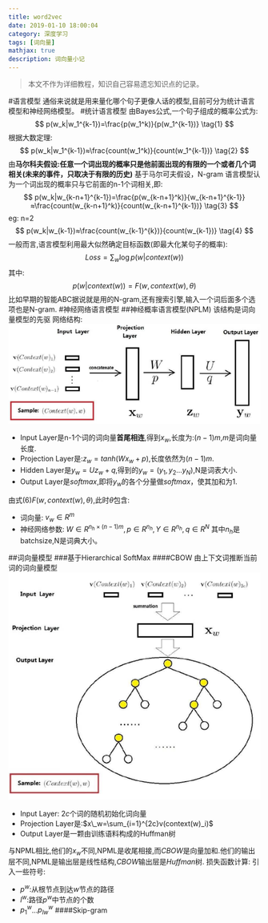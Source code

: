 ```yaml
---
title: word2vec
date: 2019-01-10 18:00:04
category: 深度学习
tags: [词向量]
mathjax: true
description: 词向量小记
---
```

>本文不作为详细教程，知识自己容易遗忘知识点的记录。

#语言模型
通俗来说就是用来量化哪个句子更像人话的模型,目前可分为统计语言模型和神经网络模型。
#统计语言模型
由Bayes公式,一个句子组成的概率公式为:
$$
p(w_k|w_1^{k-1})=\frac{p(w_1^k)}{p(w_1^{k-1})} \tag{1}
$$
根据大数定理:
$$
p(w_k|w_1^{k-1})≈\frac{count(w_1^k)}{count(w_1^{k-1})} \tag{2}
$$
由**马尔科夫假设:任意一个词出现的概率只是他前面出现的有限的一个或者几个词相关(未来的事件，只取决于有限的历史)**
基于马尔可夫假设，N-gram 语言模型认为一个词出现的概率只与它前面的n-1个词相关,即:
$$
p(w_k|w_{k-n+1}^{k-1})=\frac{p(w_{k-n+1}^k)}{w_{k-n+1}^{k-1}}≈\frac{count(w_{k-n+1}^k)}{count(w_{k-n+1}^{k-1})} \tag{3}
$$
eg:
n=2
$$
p(w_k|w_{k-1})≈\frac{count(w_{k-1}^{k})}{count(w_{k-1})} \tag{4}
$$
一般而言,语言模型利用最大似然确定目标函数(即最大化某句子的概率):
$$
Loss=\sum_w \log p(w|context(w))  \tag{5}
$$
其中:
$$
p(w|context(w))=F(w,context(w),\theta)  \tag{6}
$$
比如早期的智能ABC据说就是用的N-gram,还有搜索引擎,输入一个词后面多个选项也是N-gram.
#神经网络语言模型
##神经概率语言模型(NPLM)
该结构是词向量模型的先驱
网络结构:
![](/img/NPLM.png)
* Input Layer是n-1个词的词向量**首尾相连**,得到$x_w$,长度为:$(n-1)m$,$m$是词向量长度.
* Projection Layer是:$z_w=tanh(Wx_w+p)$,长度依然为$(n-1)m$.
* Hidden Layer是$y_w=Uz_w+q$,得到的$y_w=(y_1,y_2...y_N)$,N是词表大小.
* Output Layer是$softmax$,即将$y_w$的各个分量做$softmax$，使其加和为1.

由式(6)$F(w,context(w),\theta)$,此时$\theta$包含:
* 词向量: $v_w\in R^m$
* 神经网络参数: $W \in R^{n_h \times (n-1)m},p \in R^{n_h},Y \in R^{n_h},q \in R^{N}$
其中$n_h$是batchsize,N是词典大小。


##词向量模型
###基于Hierarchical SoftMax
####CBOW
由上下文词推断当前词的词向量模型
![](/img/hcbow.png)
* Input Layer: $2c$个词的随机初始化词向量
* Projection Layer是:$x\_w=\sum_{i=1}^{2c}v(context(w)_i)$
* Output Layer是一颗由训练语料构成的Huffman树

与NPML相比,他们的$x_w$不同,NPML是收尾相接,而$CBOW$是向量加和.他们的输出层不同,NPML是输出层是线性结构,$CBOW$输出层是$Huffman$树.
损失函数计算:
引入一些符号:
* $p^w$:从根节点到达$w$节点的路径
* $l^w$:路径$p^w$中节点的个数
* $p^w_1$...$p^w_{lw}$
####Skip-gram